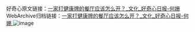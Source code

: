 好奇心原文链接：[一家打健康牌的餐厅应该怎么开？_文化_好奇心日报-何姗 ](https://www.qdaily.com/articles/11670.html)
WebArchive归档链接：[一家打健康牌的餐厅应该怎么开？_文化_好奇心日报-何姗 ](http://web.archive.org/web/20170611182531/http://www.qdaily.com/articles/11670.html)
![image](http://ww3.sinaimg.cn/large/007d5XDply1g3wahc33x4j30u05ginpd)